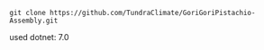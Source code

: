 ```
git clone https://github.com/TundraClimate/GoriGoriPistachio-Assembly.git
```

used dotnet: 7.0
